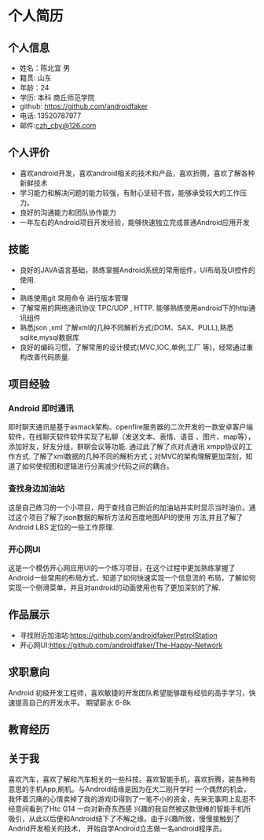 # 个人简历

## 个人信息

* 姓名：陈北宜  男
* 籍贯: 山东
* 年龄：24 
* 学历: 本科 商丘师范学院
* github: https://github.com/androidfaker
* 电话: 13520787977 
* 邮件:czh_cby@126.com  


## 个人评价

* 喜欢android开发，喜欢android相关的技术和产品，喜欢折腾，喜欢了解各种新鲜技术
* 学习能力和解决问题的能力较强，有耐心坚韧不拔，能够承受较大的工作压力。
* 良好的沟通能力和团队协作能力
* 一年左右的Android项目开发经验，能够快速独立完成普通Android应用开发


## 技能

* 良好的JAVA语言基础，熟练掌握Android系统的常用组件，UI布局及UI控件的使用.
* 	
* 熟练使用git 常用命令 进行版本管理
* 了解常用的网络通讯协议 TPC/UDP , HTTP. 能够熟练使用android下的http通讯组件
* 熟悉json ,xml 了解xml的几种不同解析方式(DOM、SAX、PULL),熟悉sqlite,mysql数据库
* 良好的编码习惯，了解常用的设计模式(MVC,IOC,单例,工厂 等)，经常通过重构改善代码质量.

## 项目经验

### Android 即时通讯


即时聊天通讯是基于asmack架构、openfire服务器的二次开发的一款安卓客户端软件，在线聊天软件软件实现了私聊（发送文本、表情、语音
、图片、map等），添加好友，好友分组，群聊会议等功能. 
通过此了解了点对点通讯 xmpp协议的工作方式. 
了解了xml数据的几种不同的解析方式；对MVC的架构理解更加深刻，知道了如何使视图和逻辑进行分离减少代码之间的耦合。

### 查找身边加油站

这是自己练习的一个小项目，用于查找自己附近的加油站并实时显示当时油价。通过这个项目了解了json数据的解析方法和百度地图API的使用
方法,并且了解了Android LBS 定位的一些工作原理.


### 开心网UI

这是一个模仿开心网应用UI的一个练习项目，在这个过程中更加熟练掌握了Android一些常用的布局方式，知道了如何快速实现一个信息流的
布局，了解如何实现一个侧滑菜单，并且对android的动画使用也有了更加深刻的了解.


## 作品展示

* 寻找附近加油站:https://github.com/androidfaker/PetrolStation
* 开心网UI:https://github.com/androidfaker/The-Happy-Network


## 求职意向

Android 初级开发工程师，喜欢敏捷的开发团队希望能够跟有经验的高手学习，快速提高自己的开发水平。
期望薪水 6-8k

## 教育经历

## 关于我

喜欢汽车，喜欢了解和汽车相关的一些科技。喜欢智能手机，喜欢折腾，装各种有意思的手机App,刷机。与Android结缘是因为在大二刚开学时
一个偶然的机会，我怀着沉痛的心情卖掉了我的游戏ID得到了一笔不小的资金，先来无事网上乱逛不经意间看到了Htc G14 一向对新奇东西感
兴趣的我自然被这款很棒的智能手机所吸引，从此以后便和Android结下了不解之缘。由于兴趣所致，慢慢接触到了Andrid开发相关的技术，
开始自学Android立志做一名android程序员。
